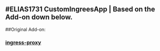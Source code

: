 #ELIAS1731 CustomIngreesApp | Based on the Add-on down below.
---

##Original Add-on:

### [ingress-proxy](https://github.com/tux2000/home-assistant-addons/tree/master/ingress-proxy)